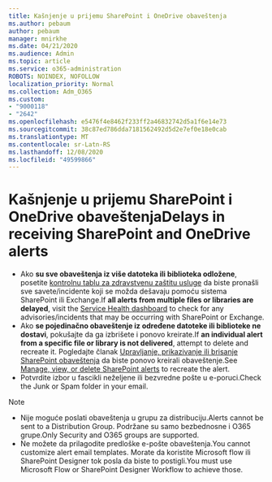 ```yaml
---
title: Kašnjenje u prijemu SharePoint i OneDrive obaveštenja
ms.author: pebaum
author: pebaum
manager: mnirkhe
ms.date: 04/21/2020
ms.audience: Admin
ms.topic: article
ms.service: o365-administration
ROBOTS: NOINDEX, NOFOLLOW
localization_priority: Normal
ms.collection: Adm_O365
ms.custom:
- "9000118"
- "2642"
ms.openlocfilehash: e5476f4e8462f233ff2a46832742d5a1f6e14e73
ms.sourcegitcommit: 38c87ed786dda7181562492d5d2e7ef0e18e0cab
ms.translationtype: MT
ms.contentlocale: sr-Latn-RS
ms.lasthandoff: 12/08/2020
ms.locfileid: "49599866"
---
```

# <a name="delays-in-receiving-sharepoint-and-onedrive-alerts"></a><span data-ttu-id="fb45d-102">Kašnjenje u prijemu SharePoint i OneDrive obaveštenja</span><span class="sxs-lookup"><span data-stu-id="fb45d-102">Delays in receiving SharePoint and OneDrive alerts</span></span>

- <span data-ttu-id="fb45d-103">Ako **su sve obaveštenja iz više datoteka ili biblioteka odložene**, posetite [kontrolnu tablu za zdravstvenu zaštitu usluge](https://portal.office.com/adminportal/home?ref=/servicehealth) da biste pronašli sve savete/incidente koji se možda dešavaju pomoću sistema SharePoint ili Exchange.</span><span class="sxs-lookup"><span data-stu-id="fb45d-103">If **all alerts from multiple files or libraries are delayed**, visit the [Service Health dashboard](https://portal.office.com/adminportal/home?ref=/servicehealth) to check for any advisories/incidents that may be occurring with SharePoint or Exchange.</span></span>
- <span data-ttu-id="fb45d-104">Ako **se pojedinačno obaveštenje iz određene datoteke ili biblioteke ne dostavi**, pokušajte da ga izbrišete i ponovo kreirate.</span><span class="sxs-lookup"><span data-stu-id="fb45d-104">If **an individual alert from a specific file or library is not delivered**, attempt to delete and recreate it.</span></span> <span data-ttu-id="fb45d-105">Pogledajte članak [Upravljanje, prikazivanje ili brisanje SharePoint obaveštenja](https://support.microsoft.com/office/99dfb19c-9a90-4a8c-aba1-aa8c8afb0de2) da biste ponovo kreirali obaveštenje.</span><span class="sxs-lookup"><span data-stu-id="fb45d-105">See [Manage, view, or delete SharePoint alerts](https://support.microsoft.com/office/99dfb19c-9a90-4a8c-aba1-aa8c8afb0de2) to recreate the alert.</span></span>
- <span data-ttu-id="fb45d-106">Potvrdite izbor u fascikli neželjene ili bezvredne pošte u e-poruci.</span><span class="sxs-lookup"><span data-stu-id="fb45d-106">Check the Junk or Spam folder in your email.</span></span>

> [!NOTE]
> - <span data-ttu-id="fb45d-107">Nije moguće poslati obaveštenja u grupu za distribuciju.</span><span class="sxs-lookup"><span data-stu-id="fb45d-107">Alerts cannot be sent to a Distribution Group.</span></span> <span data-ttu-id="fb45d-108">Podržane su samo bezbednosne i O365 grupe.</span><span class="sxs-lookup"><span data-stu-id="fb45d-108">Only Security and O365 groups are supported.</span></span>
> - <span data-ttu-id="fb45d-109">Ne možete da prilagodite predloške e-pošte obaveštenja.</span><span class="sxs-lookup"><span data-stu-id="fb45d-109">You cannot customize alert email templates.</span></span> <span data-ttu-id="fb45d-110">Morate da koristite Microsoft flow ili SharePoint Designer tok posla da biste to postigli.</span><span class="sxs-lookup"><span data-stu-id="fb45d-110">You must use Microsoft Flow or SharePoint Designer Workflow to achieve those.</span></span>
